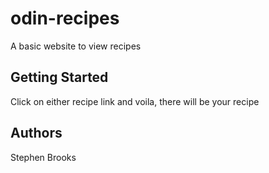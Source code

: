 # odin-recipes
A basic website to view recipes

## Getting Started
Click on either recipe link and voila, there will be your recipe

## Authors
Stephen Brooks

